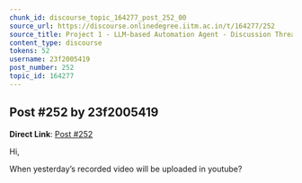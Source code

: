 ```yaml
---
chunk_id: discourse_topic_164277_post_252_00
source_url: https://discourse.onlinedegree.iitm.ac.in/t/164277/252
source_title: Project 1 - LLM-based Automation Agent - Discussion Thread [TDS Jan 2025]
content_type: discourse
tokens: 52
username: 23f2005419
post_number: 252
topic_id: 164277
---
```


## Post #252 by 23f2005419

**Direct Link**: [Post #252](https://discourse.onlinedegree.iitm.ac.in/t/164277/252)

Hi,

When yesterday’s recorded video will be uploaded in youtube?
